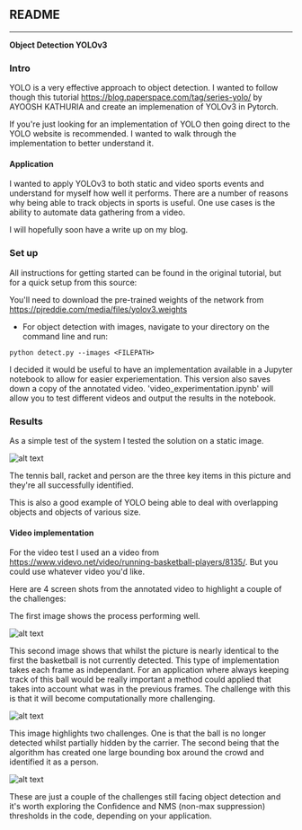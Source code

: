 ## README
---
**Object Detection YOLOv3**

[//]: # (Image References)

[image1]: .YOLOv3_implementation/examples/det_andy_murray.jpg "Andy Murray with Objects detected"
[image2]: .YOLOv3_implementation/examples/bball_1.png "Basketball example 1"
[image3]: .YOLOv3_implementation/examples/bball_2.png "Basketball example 2"
[image4]: .YOLOv3_implementation/examples/bball_3.png "Basketball example 3"


### Intro

YOLO is a very effective approach to object detection. I wanted to follow though this tutorial https://blog.paperspace.com/tag/series-yolo/ by AYOOSH KATHURIA and create an implemenation of YOLOv3 in Pytorch.

If you're just looking for an implementation of YOLO then going direct to the YOLO website is recommended. I wanted to walk through the implementation to better understand it.

#### Application
I wanted to apply YOLOv3 to both static and video sports events and understand for myself how well it performs. There are a number of reasons why being able to track objects in sports is useful. One use cases is the ability to automate data gathering from a video. 

I will hopefully soon have a write up on my blog.

### Set up

All instructions for getting started can be found in the original tutorial, but for a quick setup from this source:

You'll need to download the pre-trained weights of the network from https://pjreddie.com/media/files/yolov3.weights

- For object detection with images, navigate to your directory on the command line and run:
		
``` python detect.py --images <FILEPATH> ```

I decided it would be useful to have an implementation available in a Jupyter notebook to allow for easier experiementation. This version also saves down a copy of the annotated video. 'video_experimentation.ipynb' will allow you to test different videos and output the results in the notebook. 

### Results

As a simple test of the system I tested the solution on a static image. 

![alt text][image1]

The tennis ball, racket and person are the three key items in this picture and they're all successfully identified.

This is also a good example of YOLO being able to deal with overlapping objects and objects of various size.

#### Video implementation

For the video test I used an a video from https://www.videvo.net/video/running-basketball-players/8135/. But you could use whatever video you'd like. 

Here are 4 screen shots from the annotated video to highlight a couple of the challenges:

The first image shows the process performing well. 

![alt text][image2]

This second image shows that whilst the picture is nearly identical to the first the basketball is not currently detected. This type of implementation takes each frame as independant. For an application where always keeping track of this ball would be really important a method could applied that takes into account what was in the previous frames. The challenge with this is that it will become computationally more challenging. 

![alt text][image3]

This image highlights two challenges. One is that the ball is no longer detected whilst partially hidden by the carrier. 
The second being that the algorithm has created one large bounding box around the crowd and identified it as a person. 

![alt text][image4] 

These are just a couple of the challenges still facing object detection and it's worth exploring the Confidence and NMS (non-max suppression) thresholds in the code, depending on your application.


 
